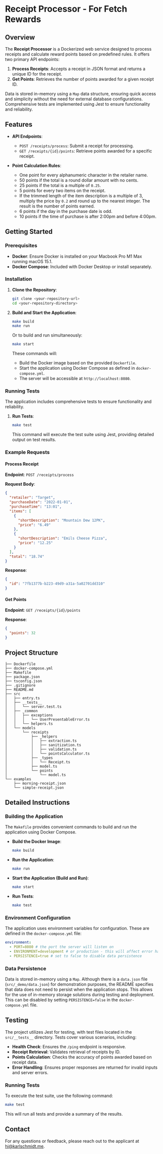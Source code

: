 # Receipt Processor - For Fetch Rewards

## Overview

The **Receipt Processor** is a Dockerized web service designed to process receipts and calculate reward points based on predefined rules. It offers two primary API endpoints:

1. **Process Receipts**: Accepts a receipt in JSON format and returns a unique ID for the receipt.
2. **Get Points**: Retrieves the number of points awarded for a given receipt ID.

Data is stored in-memory using a `Map` data structure, ensuring quick access and simplicity without the need for external database configurations. Comprehensive tests are implemented using Jest to ensure functionality and reliability.

## Features

- **API Endpoints**:
  - `POST /receipts/process`: Submit a receipt for processing.
  - `GET /receipts/{id}/points`: Retrieve points awarded for a specific receipt.

- **Point Calculation Rules**:
  - One point for every alphanumeric character in the retailer name.
  - 50 points if the total is a round dollar amount with no cents.
  - 25 points if the total is a multiple of `0.25`.
  - 5 points for every two items on the receipt.
  - If the trimmed length of the item description is a multiple of 3, multiply the price by `0.2` and round up to the nearest integer. The result is the number of points earned.
  - 6 points if the day in the purchase date is odd.
  - 10 points if the time of purchase is after 2:00pm and before 4:00pm.

## Getting Started

### Prerequisites

- **Docker**: Ensure Docker is installed on your Macbook Pro M1 Max running macOS 15.1.
- **Docker Compose**: Included with Docker Desktop or install separately.

### Installation

1. **Clone the Repository**:
   ```bash
   git clone <your-repository-url>
   cd <your-repository-directory>
   ```

2. **Build and Start the Application**:
   ```bash
   make build
   make run
   ```
   
   Or to build and run simultaneously:
   ```bash
   make start
   ```

   These commands will:
   - Build the Docker image based on the provided `Dockerfile`.
   - Start the application using Docker Compose as defined in `docker-compose.yml`.
   - The server will be accessible at `http://localhost:8080`.

### Running Tests

The application includes comprehensive tests to ensure functionality and reliability.

1. **Run Tests**:
   ```bash
   make test
   ```

   This command will execute the test suite using Jest, providing detailed output on test results.


### Example Requests

#### Process Receipt

**Endpoint**: `POST /receipts/process`

**Request Body**:
```json
{
  "retailer": "Target",
  "purchaseDate": "2022-01-01",
  "purchaseTime": "13:01",
  "items": [
    {
      "shortDescription": "Mountain Dew 12PK",
      "price": "6.49"
    },
    {
      "shortDescription": "Emils Cheese Pizza",
      "price": "12.25"
    }
  ],
  "total": "18.74"
}
```

**Response**:
```json
{
  "id": "7fb1377b-b223-49d9-a31a-5a02701dd310"
}
```

#### Get Points

**Endpoint**: `GET /receipts/{id}/points`

**Response**:
```json
{
  "points": 32
}
```

## Project Structure

```plaintext
├── Dockerfile
├── docker-compose.yml
├── Makefile
├── package.json
├── tsconfig.json
├── .gitignore
├── README.md
├── src
│   ├── entry.ts
│   ├── __tests__
│   │   └── server.test.ts
│   ├── _common
│   │   ├── exceptions
│   │   │   └── UserPresentableError.ts
│   │   └── helpers.ts
│   └── models
│       └── receipts
│           ├── _helpers
│           │   ├── extraction.ts
│           │   ├── sanitization.ts
│           │   ├── validation.ts
│           │   └── pointsCalculator.ts
│           ├── _types
│           │   └── Receipt.ts
│           ├── model.ts
│           └── points
│               └── model.ts
└── examples
    ├── morning-receipt.json
    └── simple-receipt.json
```

## Detailed Instructions

### Building the Application

The `Makefile` provides convenient commands to build and run the application using Docker Compose.

- **Build the Docker Image**:
  ```bash
  make build
  ```

- **Run the Application**:
  ```bash
  make run
  ```

- **Start the Application (Build and Run)**:
  ```bash
  make start
  ```

- **Run Tests**:
  ```bash
  make test
  ```

### Environment Configuration

The application uses environment variables for configuration. These are defined in the `docker-compose.yml` file:

```yaml
environment:
  - PORT=8080 # the port the server will listen on
  - ENVIRONMENT=development # or production - this will affect error handling
  - PERSISTENCE=true # set to false to disable data persistence
```

### Data Persistence

Data is stored in-memory using a `Map`. Although there is a `data.json` file (`src/_demo/data.json`) for demonstration purposes, the README specifies that data does not need to persist when the application stops. This allows for the use of in-memory storage solutions during testing and deployment. This can be disabled by setting `PERSISTENCE=false` in the `docker-compose.yml` file.

## Testing

The project utilizes Jest for testing, with test files located in the `src/__tests__` directory. Tests cover various scenarios, including:

- **Health Check**: Ensures the `/ping` endpoint is responsive.
- **Receipt Retrieval**: Validates retrieval of receipts by ID.
- **Points Calculation**: Checks the accuracy of points awarded based on receipt data.
- **Error Handling**: Ensures proper responses are returned for invalid inputs and server errors.

### Running Tests

To execute the test suite, use the following command:

```bash
make test
```

This will run all tests and provide a summary of the results.

## Contact

For any questions or feedback, please reach out to the applicant at [hi@karlschmidt.me](mailto:hi@karlschmidt.me).
